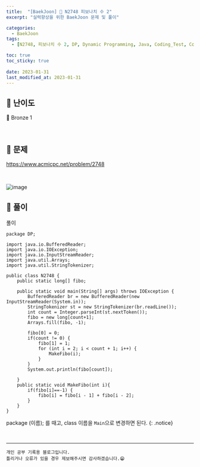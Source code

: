 ```yaml
---
title:  "[BaekJoon] 🥉 N2748 피보나치 수 2"
excerpt: "실력향상을 위한 BaekJoon 문제 및 풀이"

categories:
  - BaekJoon
tags:
  - [N2748, 피보나치 수 2, DP, Dynamic Programming, Java, Coding_Test, Coding, Test, baekJoon, 백준]

toc: true
toc_sticky: true
 
date: 2023-01-31
last_modified_at: 2023-01-31
---
```


## 📌 난이도

  🥉 Bronze 1

<br>

## 📌 문제

<https://www.acmicpc.net/problem/2748>

<br>

![image](https://user-images.githubusercontent.com/37824506/215755784-9d9eaca2-159f-4e04-bee6-e47f9143c908.png)
<br>

## 📌 풀이  

풀이

```
package DP;

import java.io.BufferedReader;
import java.io.IOException;
import java.io.InputStreamReader;
import java.util.Arrays;
import java.util.StringTokenizer;

public class N2748 {
    public static long[] fibo;

    public static void main(String[] args) throws IOException {
        BufferedReader br = new BufferedReader(new InputStreamReader(System.in));
        StringTokenizer st = new StringTokenizer(br.readLine());
        int count = Integer.parseInt(st.nextToken());
        fibo = new long[count+1];
        Arrays.fill(fibo, -1);

        fibo[0] = 0;
        if(count != 0) {
            fibo[1] = 1;
            for (int i = 2; i < count + 1; i++) {
                MakeFibo(i);
            }
        }
        System.out.println(fibo[count]);

    }
    public static void MakeFibo(int i){
        if(fibo[i]==-1) {
            fibo[i] = fibo[i - 1] + fibo[i - 2];
        }
    }
}

```

package (이름); 를 때고, class 이름을 `Main`으로 변경하면 된다.
{: .notice} 


<br>


***
    개인 공부 기록용 블로그입니다.
    틀리거나 오류가 있을 경우 제보해주시면 감사하겠습니다.😁